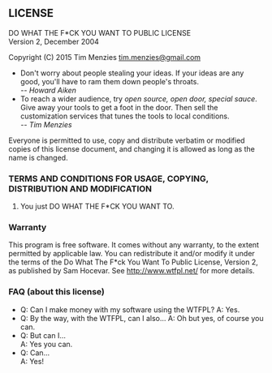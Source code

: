 
## LICENSE

DO WHAT THE F*CK YOU WANT TO PUBLIC LICENSE   
Version 2, December 2004   

Copyright (C) 2015 Tim Menzies <tim.menzies@gmail.com> 

+ Don't worry about people stealing your ideas. If
  your ideas are any good, you'll have to ram them
  down people's throats.   
  _-- Howard Aiken_
+ To reach a wider audience, try _open source, open door, special sauce_. 
  Give away your tools to get a foot in the door. Then sell the
  customization services that tunes the tools to local conditions.   
  _-- Tim Menzies_
 
Everyone is permitted to use, copy and distribute
verbatim or modified copies of this license
document, and changing it is allowed as long as the
name is changed.

### TERMS AND CONDITIONS FOR USAGE, COPYING, DISTRIBUTION AND MODIFICATION 

1. You just DO WHAT THE F*CK YOU WANT TO.

### Warranty

This program is free software. It comes without any warranty, to
the extent permitted by applicable law. You can redistribute it
and/or modify it under the terms of the Do What The F*ck You Want
To Public License, Version 2, as published by Sam Hocevar. See
http://www.wtfpl.net/ for more details. 

### FAQ (about this license)

+ Q: Can I make money with my software using the WTFPL?
  A: Yes.
+ Q: By the way, with the WTFPL, can I also…
  A: Oh but yes, of course you can.
+ Q: But can I…   
  A: Yes you can.
+ Q: Can…   
  A: Yes! 


